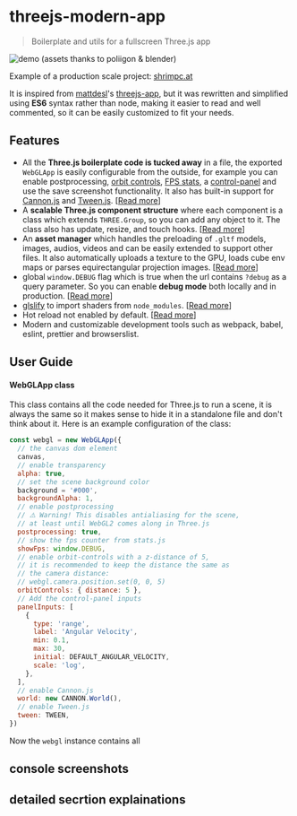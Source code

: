 # threejs-modern-app

> Boilerplate and utils for a fullscreen Three.js app

![demo]()
(assets thanks to poliigon & blender)

Example of a production scale project: [shrimpc.at]()


It is inspired from [mattdesl](https://twitter.com/mattdesl)'s [threejs-app](https://github.com/mattdesl/threejs-app), but it was rewritten and simplified using **ES6** syntax rather than node, making it easier to read and well commented, so it can be easily customized to fit your needs.

## Features
- All the **Three.js boilerplate code is tucked away** in a file, the exported `WebGLApp` is easily configurable from the outside, for example you can enable postprocessing, [orbit controls](https://github.com/Jam3/orbit-controls), [FPS stats](https://github.com/mrdoob/stats.js/), a [control-panel](https://github.com/freeman-lab/control-panel) and use the save screenshot functionality. It also has built-in support for [Cannon.js](https://github.com/schteppe/cannon.js) and [Tween.js](https://github.com/tweenjs/tween.js/). [[Read more](#)]
- A **scalable Three.js component structure** where each component is a class which extends `THREE.Group`, so you can add any object to it. The class also has update, resize, and touch hooks. [[Read more](#)]
- An **asset manager** which handles the preloading of `.gltf` models, images, audios, videos and can be easily extended to support other files. It also automatically uploads a texture to the GPU, loads cube env maps or parses equirectangular projection images. [[Read more](#)]
- global `window.DEBUG` flag which is true when the url contains `?debug` as a query parameter. So you can enable **debug mode** both locally and in production. [[Read more](#)]
- [glslify](https://github.com/glslify/glslify) to import shaders from `node_modules`. [[Read more](#)]
- Hot reload not enabled by default. [[Read more](#)]
- Modern and customizable development tools such as webpack, babel, eslint, prettier and browserslist.

## User Guide

#### WebGLApp class
This class contains all the code needed for Three.js to run a scene, it is always the same so it makes sense to hide it in a standalone file and don't think about it. Here is an example configuration of the class:

```js
const webgl = new WebGLApp({
  // the canvas dom element
  canvas,
  // enable transparency
  alpha: true,
  // set the scene background color
  background = '#000',
  backgroundAlpha: 1,
  // enable postprocessing
  // ⚠️ Warning! This disables antialiasing for the scene,
  // at least until WebGL2 comes along in Three.js
  postprocessing: true,
  // show the fps counter from stats.js
  showFps: window.DEBUG,
  // enable orbit-controls with a z-distance of 5,
  // it is recommended to keep the distance the same as
  // the camera distance:
  // webgl.camera.position.set(0, 0, 5)
  orbitControls: { distance: 5 },
  // Add the control-panel inputs
  panelInputs: [
    {
      type: 'range',
      label: 'Angular Velocity',
      min: 0.1,
      max: 30,
      initial: DEFAULT_ANGULAR_VELOCITY,
      scale: 'log',
    },
  ],
  // enable Cannon.js
  world: new CANNON.World(),
  // enable Tween.js
  tween: TWEEN,
})
```

Now the `webgl` instance contains all

## console screenshots

## detailed secrtion explainations